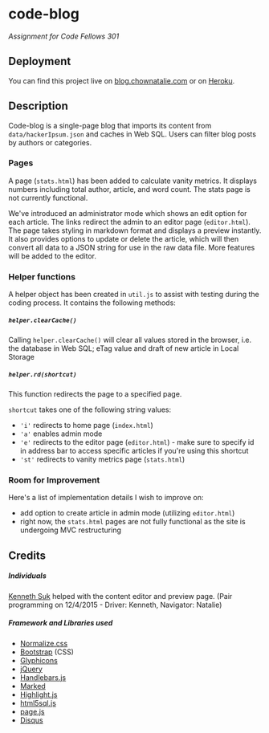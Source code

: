 # code-blog
_Assignment for Code Fellows 301_

## Deployment
You can find this project live on [blog.chownatalie.com](http://blog.chownatalie.com) or on [Heroku](https://xxnatc-blog.herokuapp.com).

## Description
Code-blog is a single-page blog that imports its content from `data/hackerIpsum.json` and caches in Web SQL. Users can filter blog posts by authors or categories.

### Pages
A page (`stats.html`) has been added to calculate vanity metrics. It displays numbers including total author, article, and word count. The stats page is not currently functional.

We've introduced an administrator mode which shows an edit option for each article. The links redirect the admin to an editor page (`editor.html`). The page takes styling in markdown format and displays a preview instantly. It also provides options to update or delete the article, which will then convert all data to a JSON string for use in the raw data file. More features will be added to the editor.

### Helper functions
A helper object has been created in `util.js` to assist with testing during the coding process. It contains the following methods:

##### `helper.clearCache()`
Calling `helper.clearCache()` will clear all values stored in the browser, i.e. the database in Web SQL; eTag value and draft of new article in Local Storage

##### `helper.rd(shortcut)`
This function redirects the page to a specified page.

`shortcut` takes one of the following string values:
- `'i'` redirects to home page (`index.html`)
- `'a'` enables admin mode
- `'e'` redirects to the editor page (`editor.html`) - make sure to specify id in address bar to access specific articles if you're using this shortcut
- `'st'` redirects to vanity metrics page (`stats.html`)

### Room for Improvement
Here's a list of implementation details I wish to improve on:
- add option to create article in admin mode (utilizing `editor.html`)
- right now, the `stats.html` pages are not fully functional as the site is undergoing MVC restructuring

## Credits
##### Individuals
[Kenneth Suk](https://github.com/suhk) helped with the content editor and preview page. (Pair programming on 12/4/2015 - Driver: Kenneth, Navigator: Natalie)

##### Framework and Libraries used
- [Normalize.css](http://necolas.github.io/normalize.css/)
- [Bootstrap](http://getbootstrap.com/) (CSS)
- [Glyphicons](http://glyphicons.com/)
- [jQuery](http://jquery.com/)
- [Handlebars.js](http://handlebarsjs.com/)
- [Marked](https://github.com/chjj/marked)
- [Highlight.js](https://highlightjs.org/)
- [html5sql.js](http://html5sql.com/)
- [page.js](https://github.com/visionmedia/page.js)
- [Disqus](https://disqus.com)
